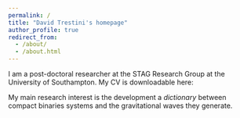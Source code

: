 ```yaml
---
permalink: /
title: "David Trestini's homepage"
author_profile: true
redirect_from: 
  - /about/
  - /about.html
---
```


I am a post-doctoral researcher at the STAG Research Group at the University of Southampton. 
My CV is downloadable here:

My main research interest is the development a *dictionary* between compact binaries systems and the gravitational waves they generate.



